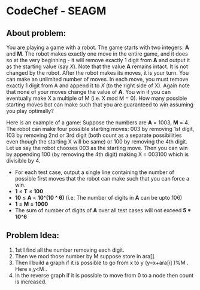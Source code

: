 # CodeChef - SEAGM

## About problem:  
You are playing a game with a robot. The game starts with two integers:  **A**  and  **M**. The robot makes exactly one move in the entire game, and it does so at the very beginning - it will remove exactly 1 digit from  **A**  and output it as the starting value (say  _X_). Note that the value  **A**  remains intact. It is not changed by the robot. After the robot makes its moves, it is your turn. You can make an unlimited number of moves. In each move, you must remove exactly 1 digit from A and append it to  _X_  (to the right side of X). Again note that none of your moves change the value of  **A**. You win if you can eventually make X a multiple of M (i.e. X mod M = 0). How many possible starting moves bot can make such that you are guaranteed to win assuming you play optimally?

Here is an example of a game: Suppose the numbers are  **A**  = 1003,  **M**  = 4. The robot can make four possible starting moves: 003 by removing 1st digit, 103 by removing 2nd or 3rd digit (both count as a separate possibilities even though the starting X will be same) or 100 by removing the 4th digit. Let us say the robot chooses 003 as the starting move. Then you can win by appending 100 (by removing the 4th digit) making X = 003100 which is divisible by 4.
-   For each test case, output a single line containing the number of possible first moves that the robot can make such that you can force a win.
  -   **1**  ≤  **T**  ≤  **100**
-   **10**  ≤  **A**  <  **10^(10 ^ 6)**  (i.e. The number of digits in  **A**  can be upto 106)
-   **1**  ≤  **M**  ≤  **1000**
-   The sum of number of digits of  **A**  over all test cases will not exceed  **5 * 10^6**

## Problem Idea:  

 1. 1st I find all the number removing each digit.
 2. Then we mod those number by M suppose store in ara[].
 3. Then I build a graph if it is possible to go from x to y (y=x+ara[i] )%M . Here x,y<M .
 4. In the reverse graph if it is possible  to move from 0 to a node then count is increased. 

<!--stackedit_data:
eyJoaXN0b3J5IjpbLTM2Mjc0NjU0NywtNTYxMzAxMzA3XX0=
-->